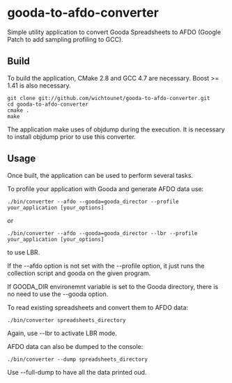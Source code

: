gooda-to-afdo-converter
=======================

Simple utility application to convert Gooda Spreadsheets to AFDO (Google Patch to add sampling profiling to GCC). 

Build
-----

To build the application, CMake 2.8 and GCC 4.7 are necessary. Boost >= 1.41 is also necessary. 

    git clone git://github.com/wichtounet/gooda-to-afdo-converter.git
    cd gooda-to-afdo-converter
    cmake .
    make

The application make uses of objdump during the execution. It is necessary to install objdump prior to use this converter. 
    
Usage
-----

Once built, the application can be used to perform several tasks. 

To profile your application with Gooda and generate AFDO data use: 

    ./bin/converter --afdo --gooda=gooda_director --profile your_application [your_options]
    
or

    ./bin/converter --afdo --gooda=gooda_director --lbr --profile your_application [your_options]
  
to use LBR. 

If the --afdo option is not set with the --profile option, it just runs the collection script and gooda on the given program. 

If GOODA_DIR environemnt variable is set to the Gooda directory, there is no need to use the --gooda option. 

To read existing spreadsheets and convert them to AFDO data: 

    ./bin/converter spreadsheets_directory
    
Again, use --lbr to activate LBR mode. 

AFDO data can also be dumped to the console: 

    ./bin/converter --dump spreadsheets_directory

Use --full-dump to have all the data printed oud. 
